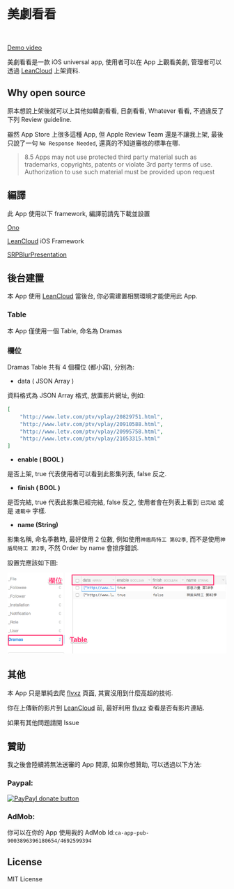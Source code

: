 # 美劇看看

![]()

[Demo video](http://youtu.be/NSdrNZ7s49I)

美劇看看是一款 iOS universal app, 使用者可以在 App 上觀看美劇, 管理者可以透過 [LeanCloud](https://leancloud.cn) 上架資料.

## Why open source

原本想說上架後就可以上其他如韓劇看看, 日劇看看, Whatever 看看, 不過違反了下列 Review guideline.

雖然 App Store 上很多這種 App, 但 Apple Review Team 還是不讓我上架, 最後只說了一句 `No Response Needed`, 還真的不知道審核的標準在哪.

>8.5
>Apps may not use protected third party material such as trademarks, copyrights, patents or violate 3rd party terms of use. Authorization to use such material must be provided upon request

## 編譯

此 App 使用以下 framework, 編譯前請先下載並設置

[Ono](https://github.com/mattt/Ono)

[LeanCloud](https://leancloud.cn) iOS Framework

[SRPBlurPresentation](https://github.com/shinrenpan/SRPBlurPresentation)

## 後台建置

本 App 使用 [LeanCloud](https://leancloud.cn) 當後台, 你必需建置相關環境才能使用此 App.

### Table

本 App 僅使用一個 Table, 命名為 Dramas

### 欄位

Dramas Table 共有 4 個欄位 (都小寫), 分別為:

- data ( JSON Array )

資料格式為 JSON Array 格式, 放置影片網址, 例如:
```json
[
	"http://www.letv.com/ptv/vplay/20829751.html",
	"http://www.letv.com/ptv/vplay/20910588.html",
	"http://www.letv.com/ptv/vplay/20995758.html",
	"http://www.letv.com/ptv/vplay/21053315.html"
]
```

- __enable ( BOOL )__

是否上架, true 代表使用者可以看到此影集列表, false 反之.

- __finish ( BOOL )__

是否完結, true 代表此影集已經完結, false 反之, 使用者會在列表上看到 `已完結` 或是 `連載中` 字樣.

- __name (String)__

影集名稱, 命名季數時, 最好使用 2 位數, 例如使用`神盾局特工 第02季`, 而不是使用`神盾局特工 第2季`, 不然 Order by name 會排序錯誤.

設置完應該如下圖:

![](README/1.png)

## 其他

本 App 只是單純去爬 [flvxz](http://www.flvxz.com) 頁面, 其實沒用到什麼高超的技術.

你在上傳新的影片到 [LeanCloud](https://leancloud.cn) 前, 最好利用 [flvxz](http://www.flvxz.com) 查看是否有影片連結.

如果有其他問題請開 Issue

## 贊助

我之後會陸續將無法送審的 App 開源, 如果你想贊助, 可以透過以下方法:

### Paypal:

[![PayPayl donate button](https://www.paypal.com/en_US/i/btn/btn_donateCC_LG.gif)](https://www.paypal.com/cgi-bin/webscr?cmd=_s-xclick&hosted_button_id=LC58N7VZUST5N "Donate")

### AdMob:

你可以在你的 App 使用我的 AdMob Id:`ca-app-pub-9003896396180654/4692599394`

## License

MIT License
